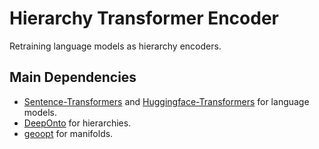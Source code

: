 # Hierarchy Transformer Encoder

Retraining language models as hierarchy encoders.


## Main Dependencies

- [Sentence-Transformers](https://www.sbert.net/index.html) and [Huggingface-Transformers](https://huggingface.co/docs/transformers/index) for language models.
- [DeepOnto](https://krr-oxford.github.io/DeepOnto/) for hierarchies.
- [geoopt](https://geoopt.readthedocs.io/en/latest/index.html) for manifolds.
